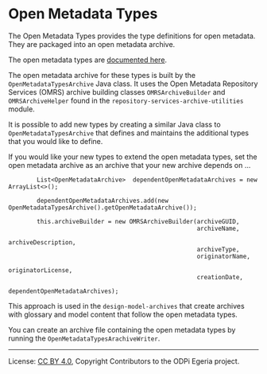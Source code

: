 <!-- SPDX-License-Identifier: CC-BY-4.0 -->
<!-- Copyright Contributors to the ODPi Egeria project. -->

# Open Metadata Types

The Open Metadata Types provides the type definitions for open metadata.
They are packaged into an open metadata archive.

The open metadata types are [documented here](../../../open-metadata-publication/website/open-metadata-types).

The open metadata archive for these types is built by the `OpenMetadataTypesArchive` Java class.
It uses the Open Metadata Repository Services (OMRS) archive building
classes `OMRSArchiveBuilder` and `OMRSArchiveHelper` found in the `repository-services-archive-utilities` module.

It is possible to add new types by creating a similar Java class to `OpenMetadataTypesArchive` that defines
and maintains the additional types that you would like to define.

If you would like your new types to extend the open metadata types, set the open metadata archive as an
archive that your new archive depends on ...

```
        List<OpenMetadataArchive>  dependentOpenMetadataArchives = new ArrayList<>();

        dependentOpenMetadataArchives.add(new OpenMetadataTypesArchive().getOpenMetadataArchive());

        this.archiveBuilder = new OMRSArchiveBuilder(archiveGUID,
                                                     archiveName,
                                                     archiveDescription,
                                                     archiveType,
                                                     originatorName,
                                                     originatorLicense,
                                                     creationDate,
                                                     dependentOpenMetadataArchives);
```

This approach is used in the `design-model-archives` that create archives with glossary and model content
that follow the open metadata types.

You can create an archive file containing the open metadata types by running the `OpenMetadataTypesArachiveWriter`.

----
License: [CC BY 4.0](https://creativecommons.org/licenses/by/4.0/),
Copyright Contributors to the ODPi Egeria project.